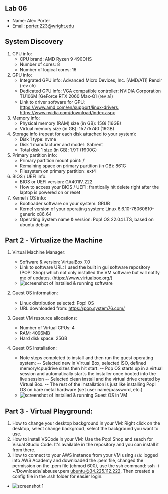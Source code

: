 ## Lab 06

- Name: Alec Porter
- Email: porter.223@wright.edu

## System Discovery

1. CPU info:
    - CPU brand: AMD Ryzen 9 4900HS
    - Number of cores: 8
    - Number of logical cores: 16
2. GPU info:
    - Integrated GPU info: Advanced Micro Devices, Inc. [AMD/ATI] Renoir (rev c5)
    - Dedicated GPU info: VGA compatible controller: NVIDIA Corporation TU106M [GeForce RTX 2060 Max-Q] (rev a1)
    - Link to driver software for GPU: https://www.amd.com/en/support/linux-drivers, https://www.nvidia.com/download/index.aspx
3. Memory info:
    - Physical memory (RAM) size (in GB): 15Gi (16GB)
    - Virtual memory size (in GB): 15775740 (16GB)
4. Storage info (repeat for each disk attached to your system): 
    - Disk 1 type: nvme
    - Disk 1 manufacturer and model: Sabrent
    - Total disk 1 size (in GB): 1.9T (1900G)
5. Primary partition info:
    - Primary partition mount point: /
    - Remaining space on primary partition (in GB): 861G
    - Filesystem on primary partition: ext4
6. BIOS / UEFI info: 
    - BIOS or UEFI version: GA401IV.222
    - How to access your BIOS / UEFI: frantically hit delete right after the laptop is powered on or reset
7. Kernel / OS info:
    - Bootloader software on your system: GRUB
    - Kernel version of your operating system: Linux 6.6.10-76060610-generic x86_64
    - Operating System name & version: Pop! OS 22.04 LTS, based on ubuntu debian 


## Part 2 - Virtualize the Machine

1. Virtual Machine Manager: 
    - Software & version: VirtualBox 7.0
    - Link to software URL: I used the built in gui software repository (POP! Shop) which not only installed the VM software but will notify me of updates. (https://www.virtualbox.org/) 
    - ![screenshot of installed & running software](https://github.com/WSU-kduncan/ceg2350s24-alec-porter/blob/main/Lab06/screenshot1.jpg)

2. Guest OS information: 
    - Linux distribution selected:  Pop! OS
    - URL downloaded from: https://pop.system76.com/

3. Guest VM resource allocations: 
    - Number of Virtual CPUs: 4
    - RAM: 4096MB
    - Hard disk space: 25GB 

4. Guest OS Installation:
    - Note steps completed to install and then run the guest operating system:
	-- Selected new in Virtual Box, selected ISO, defined memory/cpu/drive sizes then hit start. 
	-- Pop OS starts up in a virtual session and automatically starts the installer once booted into the live session
	-- Selected clean install and the virtual drive created by Virtual Box.
	-- The rest of the installation is just like installing Pop! OS on bare metal hardware (set user name/password, etc.)
    - ![screenshot of installed & running Guest OS in VM](https://github.com/WSU-kduncan/ceg2350s24-alec-porter/blob/main/Lab06/screenshot.jpg)

## Part 3 - Virtual Playground:

1. How to change your desktop background in your VM: Right click on the desktop, select change backgroud, select the background you want to use.
2. How to install VSCode in your VM: Use the Pop! Shop and seach for Visual Studio Code.  It's available in the repository and you can install it from there.
3. How to connect to your AWS instance from your VM using `ssh`: logged into AWS Academy and downloaded the .pem file, changed the permission on the .pem file (chmod 600), use the ssh command: ssh -i ~/Downloads/labsuser.pem ubuntu@34.225.112.222.  Then created a config file in the .ssh folder for easier login.
- ![screenshot 1](https://github.com/WSU-kduncan/ceg2350s24-alec-porter/blob/main/Lab06/screenshot2.jpg) 
